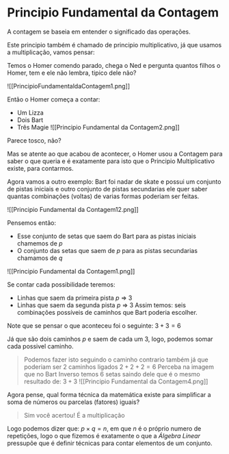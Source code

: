 # Principio Fundamental da Contagem
A contagem se baseia em entender o significado das operações.

Este principio também é chamado de principio multiplicativo, já que usamos a multiplicação, vamos pensar:

Temos o Homer comendo parado, chega o Ned e pergunta quantos filhos o Homer, tem e ele não lembra, tipico dele não?

![[PrincipioFundamentaldaContagem1.png]]

Então o Homer começa a contar:
- Um Lizza
- Dois Bart
- Três Magie
![[Principio Fundamental da Contagem2.png]]

Parece tosco, não?

Mas se atente ao que acabou de acontecer, o Homer usou a Contagem para saber o que queria e é exatamente para isto que o Principio Multiplicativo existe, para contarmos.

Agora vamos a outro exemplo:
Bart foi nadar de skate e possui um conjunto de pistas iniciais e outro conjunto de pistas secundarias ele quer saber quantas combinações (voltas) de varias formas poderiam ser feitas.

![[Principio Fundamental da Contagem12.png]]

Pensemos então:
- Esse conjunto de setas que saem do Bart para as pistas iniciais chamemos de $p$ 
- O conjunto das setas que saem de $p$ para as pistas secundarias chamamos de $q$

![[Principio Fundamental da Contagem1.png]]

Se contar cada possibilidade teremos:
- Linhas que saem da primeira pista $p$ => 3
- Linhas que saem da segunda pista $p$ => 3
Assim temos: seis combinações possíveis de caminhos que Bart poderia escolher.

Note que se pensar o que aconteceu foi o seguinte: $3 + 3 = 6$

Já que são dois caminhos $p$ e saem de cada um 3, logo, podemos somar cada possivel caminho.

> Podemos fazer isto seguindo o caminho contrario também já que poderiam ser 2 caminhos ligados
> $2 + 2 + 2 = 6$
>Perceba na imagem que no Bart Inverso temos 6 setas saindo dele que é o mesmo resultado de: $3 + 3$ 
>![[Principio Fundamental da Contagem4.png]]

Agora pense, qual forma técnica da matemática existe para simplificar a soma de números ou parcelas (fatores) iguais?

>Sim você acertou! É a multiplicação

Logo podemos dizer que: $p \times q = n$, em que $n$ é o próprio numero de repetições, logo o que fizemos é exatamente o que a *Álgebra Linear* pressupõe que é definir técnicas para contar elementos de um conjunto.

